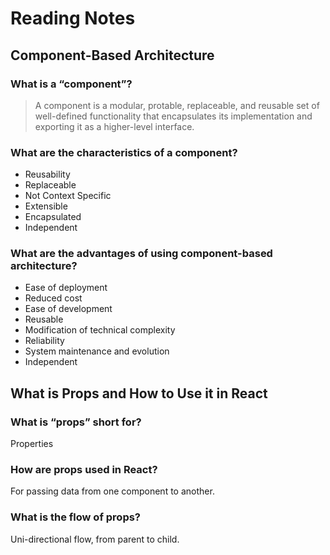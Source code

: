 # Reading Notes

## Component-Based Architecture

### What is a “component”?

> A component is a modular, protable, replaceable, and reusable set of well-defined functionality that encapsulates its implementation and exporting it as a higher-level interface.

### What are the characteristics of a component?

- Reusability
- Replaceable
- Not Context Specific
- Extensible
- Encapsulated
- Independent

### What are the advantages of using component-based architecture?

- Ease of deployment
- Reduced cost
- Ease of development
- Reusable
- Modification of technical complexity
- Reliability
- System maintenance and evolution
- Independent

## What is Props and How to Use it in React

### What is “props” short for?

Properties

### How are props used in React?

For passing data from one component to another.

### What is the flow of props?

Uni-directional flow, from parent to child. 